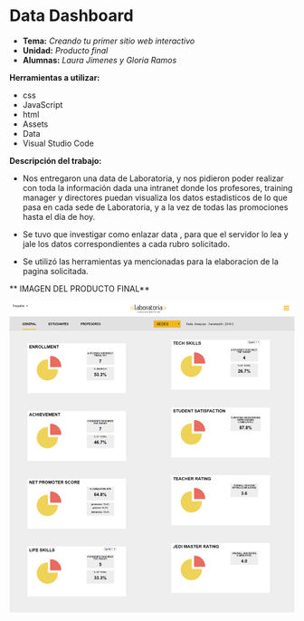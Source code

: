 # Data Dashboard

* **Tema:** _Creando tu primer sitio web interactivo_
* **Unidad:** _Producto final_
* **Alumnas:** _Laura Jimenes y Gloria Ramos_

**Herramientas a utilizar:**  
* css
* JavaScript
* html
* Assets
* Data
* Visual Studio Code

**Descripción del trabajo:**
- Nos entregaron una data de Laboratoria, y nos pidieron poder realizar con toda la información dada una intranet donde los profesores, training manager y directores puedan visualiza los datos estadisticos de lo que pasa en cada sede de Laboratoria, y a la vez de todas las promociones hasta el día de hoy.

- Se tuvo que investigar como enlazar data , para que el servidor lo lea y jale los datos correspondientes a cada rubro solicitado.

- Se utilizó las herramientas ya mencionadas para la elaboracion de la pagina solicitada.

** IMAGEN DEL PRODUCTO FINAL**

![Sin titulo](assets/docs/resultado.png)